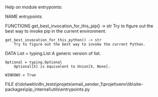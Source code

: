 Help on module entrypoints:

NAME
    entrypoints

FUNCTIONS
    get_best_invocation_for_this_pip() -> str
        Try to figure out the best way to invoke pip in the current environment.

    get_best_invocation_for_this_python() -> str
        Try to figure out the best way to invoke the current Python.

DATA
    List = typing.List
        A generic version of list.

    Optional = typing.Optional
        Optional[X] is equivalent to Union[X, None].

    WINDOWS = True

FILE
    d:\do\web\n8n_tests\projets\email_sender_1\projet\venv\lib\site-packages\pip\_internal\utils\entrypoints.py


